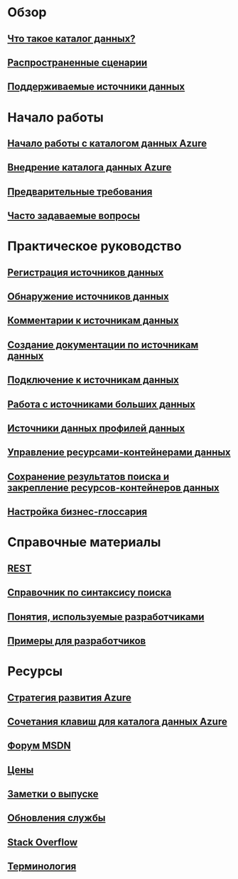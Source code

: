 

# Обзор


## [Что такое каталог данных?](data-catalog-what-is-data-catalog.md)


## [Распространенные сценарии](data-catalog-common-scenarios.md)


## [Поддерживаемые источники данных](data-catalog-dsr.md)



# Начало работы


## [Начало работы с каталогом данных Azure](data-catalog-get-started.md)


## [Внедрение каталога данных Azure](data-catalog-adopting-data-catalog.md)


## [Предварительные требования](data-catalog-prerequisites.md)


## [Часто задаваемые вопросы](data-catalog-frequently-asked-questions.md)



# Практическое руководство


## [Регистрация источников данных](data-catalog-how-to-register.md)


## [Обнаружение источников данных](data-catalog-how-to-discover.md)


## [Комментарии к источникам данных](data-catalog-how-to-annotate.md)


## [Создание документации по источникам данных](data-catalog-how-to-documentation.md)


## [Подключение к источникам данных](data-catalog-how-to-connect.md)


## [Работа с источниками больших данных](data-catalog-how-to-big-data.md)


## [Источники данных профилей данных](data-catalog-how-to-data-profile.md)


## [Управление ресурсами-контейнерами данных](data-catalog-how-to-manage.md)


## [Сохранение результатов поиска и закрепление ресурсов-контейнеров данных](data-catalog-how-to-save-pin.md)


## [Настройка бизнес-глоссария](data-catalog-how-to-business-glossary.md)



# Справочные материалы


## [REST](/rest/api/datacatalog/)


## [Справочник по синтаксису поиска](/rest/api/datacatalog/data-catalog-search-syntax-reference)


## [Понятия, используемые разработчиками](data-catalog-developer-concepts.md)


## [Примеры для разработчиков](data-catalog-samples.md)



# Ресурсы


## [Стратегия развития Azure](https://azure.microsoft.com/roadmap/)


## [Сочетания клавиш для каталога данных Azure](data-catalog-keyboard-shortcuts.md)


## [Форум MSDN](https://social.msdn.microsoft.com/Forums/en-US/home?forum=azuredatacatalog)


## [Цены](https://azure.microsoft.com/pricing/details/data-catalog/)


## [Заметки о выпуске](data-catalog-whats-new.md)


## [Обновления службы](https://azure.microsoft.com/updates/?product=data-catalog)


## [Stack Overflow](http://stackoverflow.com/questions/tagged/azure-data-catalog)


## [Терминология](data-catalog-terminology.md)
